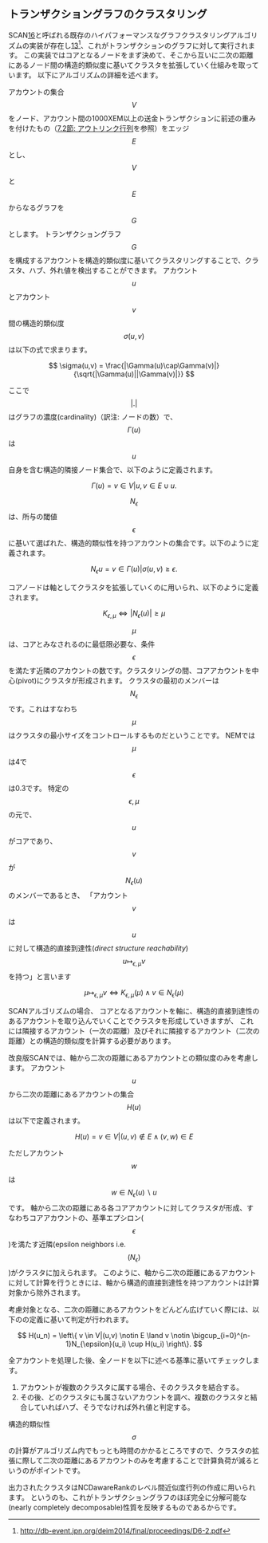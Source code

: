 ## トランザクショングラフのクラスタリング

SCAN[16](/References#16.md)と呼ばれる既存のハイパフォーマンスなグラフクラスタリングアルゴリズムの実装が存在し[13](/References.md#13)[^5]、これがトランザクションのグラフに対して実行されます。
この実装ではコアとなるノードをまず決めて、そこから互いに二次の距離にあるノード間の構造的類似度に基いてクラスタを拡張していく仕組みを取っています。
以下にアルゴリズムの詳細を述べます。

アカウントの集合$$V$$をノード、アカウント間の1000XEM以上の送金トランザクションに前述の重みを付けたもの（[7.2節: アウトリンク行列](/PoI/7.2.md)を参照）をエッジ$$E$$とし、$$V$$と$$E$$からなるグラフを$$G$$とします。
トランザクショングラフ$$G$$を構成するアカウントを構造的類似度に基いてクラスタリングすることで、クラスタ、ハブ、外れ値を検出することができます。
アカウント$$u$$とアカウント$$v$$間の構造的類似度$$\sigma(u,v)$$は以下の式で求まります。

$$
\sigma(u,v) = \frac{|\Gamma(u)\cap\Gamma(v)|}{\sqrt{|\Gamma(u)||\Gamma(v)|}}
$$

ここで$$|.|$$はグラフの濃度(cardinality)（訳注: ノードの数）で、$$\Gamma(u)$$は$$u$$自身を含む構造的隣接ノード集合で、以下のように定義されます。

$$
\Gamma(u) = {v \in V | {u,v} \in E} \cup {u}.
$$

$$N_{\epsilon}$$は、所与の閾値$$\epsilon$$に基いて選ばれた、構造的類似性を持つアカウントの集合です。以下のように定義されます。

$$
N_{\epsilon}{u} = {v \in \Gamma(u) | \sigma(u,v) \geq \epsilon}.
$$

コアノードは軸としてクラスタを拡張していくのに用いられ、以下のように定義されます。

$$
K_{\epsilon,\mu} \Longleftrightarrow |N_{\epsilon}(u)| \geq \mu
$$

$$\mu$$は、コアとみなされるのに最低限必要な、条件$$\epsilon$$を満たす近隣のアカウントの数です。クラスタリングの間、コアアカウントを中心(pivot)にクラスタが形成されます。
クラスタの最初のメンバーは$$N_{\epsilon}$$です。これはすなわち$$\mu$$はクラスタの最小サイズをコントロールするものだということです。
NEMでは$$\mu$$は4で$$\epsilon$$は0.3です。
特定の$$\epsilon,\mu$$の元で、$$u$$がコアであり、
$$v$$が$$N_{\epsilon}(u)$$のメンバーであるとき、
「アカウント$$v$$は$$u$$に対して構造的直接到達性(*direct structure reachability*)$$u \mapsto_{\epsilon,\mu} v $$を持つ」と言います


$$
\mu \mapsto_{\epsilon,\mu}v \Longleftrightarrow K_{\epsilon, \mu}(\mu) \land v \in N_{\epsilon}(\mu)
$$

SCANアルゴリズムの場合、 コアとなるアカウントを軸に、構造的直接到達性のあるアカウントを取り込んでいくことでクラスタを形成していきますが、
これには隣接するアカウント（一次の距離）及びそれに隣接するアカウント（二次の距離）との構造的類似度を計算する必要があります。

改良版SCANでは、軸から二次の距離にあるアカウントとの類似度のみを考慮します。
アカウント$$u$$から二次の距離にあるアカウントの集合$$H(u)$$は以下で定義されます。

$$
H(u) = {v \in V|(u, v) \notin E \land (v,w) \in E }
$$

ただしアカウント$$w$$は$$w \in N_{\epsilon}(u) \backslash {u}$$です。
軸から二次の距離にある各コアアカウントに対してクラスタが形成、すなわちコアアカウントの、基準エプシロン($$\epsilon$$)を満たす近隣(epsilon neighbors i.e.  $$(N_{\epsilon})$$)がクラスタに加えられます。
このように、軸から二次の距離にあるアカウントに対して計算を行うときには、軸から構造的直接到達性を持つアカウントは計算対象から除外されます。

考慮対象となる、二次の距離にあるアカウントをどんどん広げていく際には、以下のの定義に基いて判定が行われます。

$$
H(u_n) = \left\{ v \in V|(u,v) \notin E \land v \notin \bigcup_{i=0}^{n-1}N_{\epsilon}(u_i) \cup H(u_i)  \right\}.
$$

全アカウントを処理した後、全ノードを以下に述べる基準に基いてチェックします。

1. アカウントが複数のクラスタに属する場合、そのクラスタを結合する。
2. その後、どのクラスタにも属さないアカウントを調べ、複数のクラスタと結合していればハブ、そうでなければ外れ値と判定する。

構造的類似性$$\sigma$$の計算がアルゴリズム内でもっとも時間のかかるところですので、クラスタの拡張に際して二次の距離にあるアカウントのみを考慮することで計算負荷が減るというのがポイントです。

出力されたクラスタはNCDawareRankのレベル間近似度行列の作成に用いられます。
というのも、これがトランザクショングラフのほぼ完全に分解可能な(nearly completely decomposable)性質を反映するものであるからです。

[^5]: http://db-event.jpn.org/deim2014/final/proceedings/D6-2.pdf
